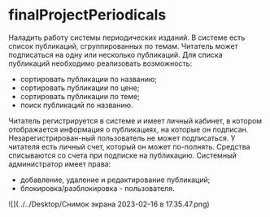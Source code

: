 # finalProjectPeriodicals
Наладить работу системы периодических изданий. В системе есть список публикаций, сгруппированных по темам.
Читатель может подписаться на одну или несколько публикаций. Для списка публикаций необходимо реализовать возможность:
- сортировать публикации по названию;
- сортировать публикации по цене;
- сортировать публикации по теме;
- поиск публикаций по названию. 

Читатель регистрируется в системе и имеет личный кабинет, в котором отображается информация о публикациях,
на которые он подписан.
Незарегистрирован-ный пользователь не может подписаться.
У читателя есть личный счет, который он может по-полнять. Средства списываются со счета при подписке на публикацию.
Системный администратор имеет права:
- добавление, удаление и редактирование публикаций;
- блокировка/разблокировка - пользователя. 

![](../../Desktop/Снимок экрана 2023-02-16 в 17.35.47.png)